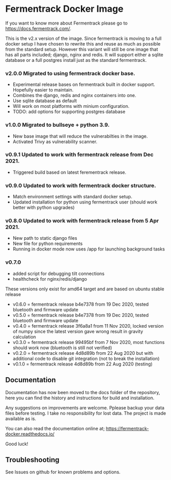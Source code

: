 # Fermentrack Docker Image

If you want to know more about Fermentrack please go to https://docs.fermentrack.com/.

This is the v2.x version of the image. Since fermentrack is moving to a full docker setup I have chosen to rewrite this and reuse as much as possible from the standard setup. However this variant will still be one image that has all parts included; django, nginx and redis. It will support either a sqlite database or a full postgres install just as the standard fermentrack.

### v2.0.0 Migrated to using fermentrack docker base. 

- Experimental release bases on fermentrack built in docker support. Hopefully easier to maintain.
- Combines the django, redis and nginx containers into one. 
- Use sqlite database as default
- Will work on most platforms with minium configuration.
- TODO: add options for supporting postgres database

### v1.0.0 Migrated to bullseye + python 3.9. 
- New base image that will reduce the vulnerabilties in the image. 
- Activated Trivy as vulnerability scanner. 

### v0.9.1 Updated to work with fermentrack release from Dec 2021. 
- Triggered build based on latest ferementrack release.

### v0.9.0 Updated to work with fermentrack docker structure. 
- Match environment settings with standard docker setup.
- Updated installation for python using fermentrack user (should work better with python upgrades)

### v0.8.0 Updated to work with fermentrack release from 5 Apr 2021. 
- New path to static django files
- New file for python requirements
- Running in docker mode now uses /app for launching background tasks

### v0.7.0
- added script for debugging tilt connections 
- healthcheck for nginx/redis/django

These versions only exist for amd64 target and are based on ubuntu stable release

- v0.6.0 = fermentrack release b4e7378 from 19 Dec 2020, tested bluetooth and firmware update
- v0.5.0 = fermentrack release b4e7378 from 19 Dec 2020, tested bluetooth and firmware update
- v0.4.0 = fermentrack release 3f6a8a1 from 11 Nov 2020, locked version of numpy since the latest version gave wrong result in gravity calculation
- v0.3.0 = fermentrack release 99495bf from 7 Nov 2020, most functions should work now (bluetooth is still not verified)
- v0.2.0 = fermentrack release 4d8d89b from 22 Aug 2020 but with additional code to disable git integration (not to break the installation)
- v0.1.0 = fermentrack release 4d8d89b from 22 Aug 2020 (testing)

## Documentation

Documentation has now been moved to the docs folder of the repository, here you can find the history and instructions for build and installation.

Any suggestions on improvements are welcome. Pplease backup your data files before testing. I take no responsibility for lost data. The project is made available as is. 

You can also read the documentation online at; https://fermentrack-docker.readthedocs.io/

Good luck!

## Troubleshooting

See Issues on github for known problems and options.
